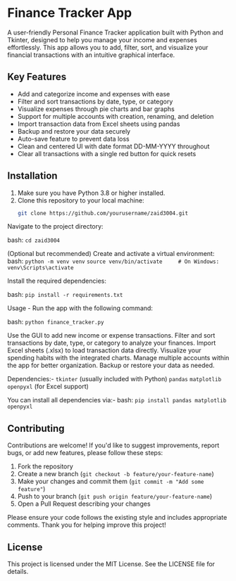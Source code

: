 # Finance Tracker App

A user-friendly Personal Finance Tracker application built with Python and Tkinter, designed to help you manage your income and expenses effortlessly. This app allows you to add, filter, sort, and visualize your financial transactions with an intuitive graphical interface.

## Key Features
- Add and categorize income and expenses with ease  
- Filter and sort transactions by date, type, or category  
- Visualize expenses through pie charts and bar graphs  
- Support for multiple accounts with creation, renaming, and deletion  
- Import transaction data from Excel sheets using pandas  
- Backup and restore your data securely  
- Auto-save feature to prevent data loss  
- Clean and centered UI with date format DD-MM-YYYY throughout  
- Clear all transactions with a single red button for quick resets

## Installation

1. Make sure you have Python 3.8 or higher installed.  
2. Clone this repository to your local machine:  
   ```bash
   git clone https://github.com/yourusername/zaid3004.git
Navigate to the project directory:

bash: ```cd zaid3004```

(Optional but recommended) Create and activate a virtual environment:
bash:
```python -m venv venv```
```source venv/bin/activate     # On Windows: venv\Scripts\activate```

Install the required dependencies:

bash: ```pip install -r requirements.txt```


Usage - Run the app with the following command:

bash: ```python finance_tracker.py```

Use the GUI to add new income or expense transactions.
Filter and sort transactions by date, type, or category to analyze your finances.
Import Excel sheets (.xlsx) to load transaction data directly.
Visualize your spending habits with the integrated charts.
Manage multiple accounts within the app for better organization.
Backup or restore your data as needed.

Dependencies:-
```tkinter``` (usually included with Python)
```pandas```
```matplotlib```
```openpyxl``` (for Excel support)

You can install all dependencies via:-
bash: ```pip install pandas matplotlib openpyxl```

## Contributing
Contributions are welcome! If you'd like to suggest improvements, report bugs, or add new features, please follow these steps:

1. Fork the repository  
2. Create a new branch (`git checkout -b feature/your-feature-name`)  
3. Make your changes and commit them (`git commit -m "Add some feature"`)  
4. Push to your branch (`git push origin feature/your-feature-name`)  
5. Open a Pull Request describing your changes

Please ensure your code follows the existing style and includes appropriate comments.
Thank you for helping improve this project!

## License
This project is licensed under the MIT License. See the LICENSE file for details.
